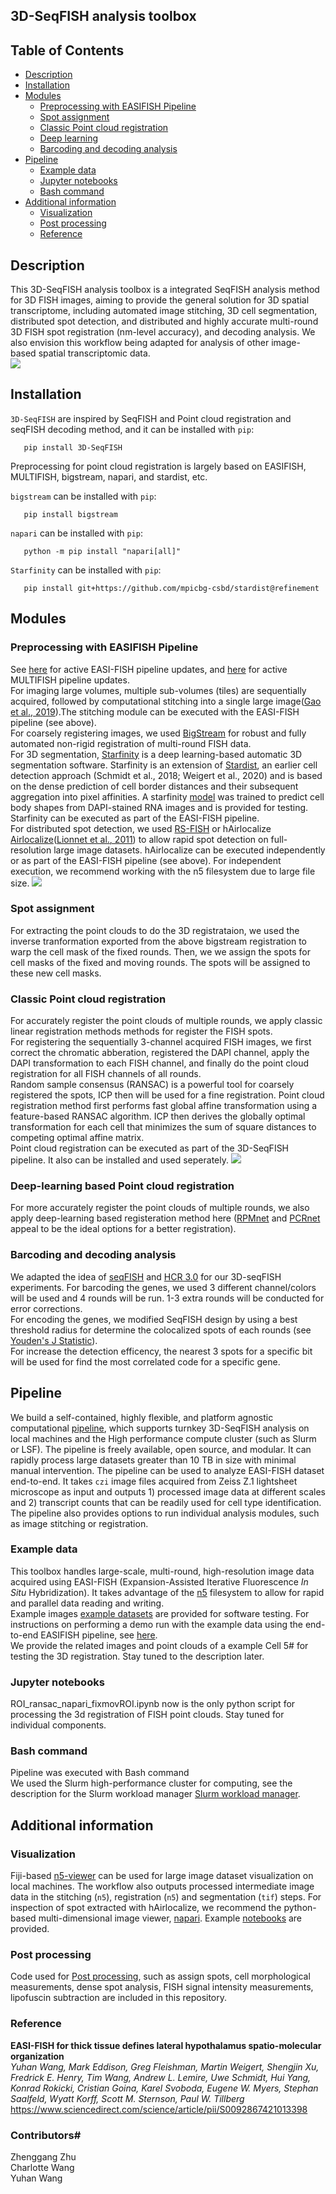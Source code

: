 ## 3D-SeqFISH analysis toolbox

## Table of Contents #
   * [Description](#description)
   * [Installation](#Installation)
   * [Modules](#modules)
      * [Preprocessing with EASIFISH Pipeline](#preprocessing-with-EASIFISH-Pipeline)
      * [Spot assignment](#spot-assignment)
      * [Classic Point cloud registration](#classic-point-cloud-registration)
      * [Deep learning](#deep-learning)
      * [Barcoding and decoding analysis](#barcoding-and-decoding-analysis)
   * [Pipeline](#pipeline)
      * [Example data](#example-data)
      * [Jupyter notebooks](#jupyter-notebooks)
      * [Bash command](#bash-command)
   * [Additional information](#additional-information)
      * [Visualization](#visualization)
      * [Post processing](#post-processing)  
      * [Reference](#reference)

## Description #

This 3D-SeqFISH analysis toolbox is a integrated SeqFISH analysis method for 3D FISH images, aiming to provide the general solution for 3D spatial transcriptome, including automated image stitching, 3D cell segmentation, distributed spot detection, and distributed and highly accurate multi-round 3D FISH spot registration (nm-level accuracy), and decoding analysis. We also envision this workflow being adapted for analysis of other image-based spatial transcriptomic data.  <br/>
![](/Diagrams/3DseqFISH_diagram_v1.png)

## Installation #

`3D-SeqFISH` are inspired by SeqFISH and Point cloud registration and seqFISH decoding method, and it can be installed with `pip`:
```
   pip install 3D-SeqFISH
```

Preprocessing for point cloud registration is largely based on EASIFISH, MULTIFISH, bigstream, napari, and stardist, etc. <br/> 

`bigstream`  can be installed with  `pip`:
```
   pip install bigstream
```
`napari`  can be installed with  `pip`:
```
   python -m pip install "napari[all]"
```
`Starfinity`  can be installed with  `pip`:
```
   pip install git+https://github.com/mpicbg-csbd/stardist@refinement
```

## Modules #

### Preprocessing with EASIFISH Pipeline #
See [here](https://github.com/multiFISH/EASI-FISH) for active EASI-FISH pipeline updates, and [here](https://github.com/JaneliaSciComp/multifish) for active MULTIFISH pipeline updates. <br/>
For imaging large volumes, multiple sub-volumes (tiles) are sequentially acquired, followed by computational stitching into a single large image([Gao et al., 2019](https://science.sciencemag.org/content/363/6424/eaau8302.long)).The stitching module can be executed with the EASI-FISH pipeline (see above). <br/> 
For coarsely registering images, we used [BigStream](https://github.com/GFleishman/bigstream) for robust and fully automated non-rigid registration of multi-round FISH data. <br/> 
For 3D segmentation, [Starfinity](https://github.com/mpicbg-csbd/stardist/tree/refinement) is a deep learning-based automatic 3D segmentation software. Starfinity is an extension of [Stardist](https://github.com/mpicbg-csbd/stardist), an earlier cell detection approach (Schmidt et al., 2018; Weigert et al., 2020) and is based on the dense prediction of cell border distances and their subsequent aggregation into pixel affinities. A starfinity [model](https://doi.org/10.25378/janelia.13624268) was trained to predict cell body shapes from DAPI-stained RNA images and is provided for testing. Starfinity can be executed as part of the EASI-FISH pipeline. <br/>
For distributed spot detection, we used [RS-FISH](https://github.com/PreibischLab/RS-FISH) or hAirlocalize [Airlocalize](https://github.com/timotheelionnet/AIRLOCALIZE)([Lionnet et al., 2011](https://www.nature.com/articles/nmeth.1551)) to allow rapid spot detection on full-resolution large image datasets. hAirlocalize can be executed independently or as part of the EASI-FISH pipeline (see above). For independent execution, we recommend working with the n5 filesystem due to large file size.
![](/Diagrams/Pipeline.gif) 

### Spot assignment #
For extracting the point clouds to do the 3D registrataion, we used the inverse tranformation exported from the above bigstream registration to warp the cell mask of the fixed rounds. Then, we we assign the spots for cell masks of the fixed and moving rounds. The spots will be assigned to these new cell masks.

### Classic Point cloud registration #
For accurately register the point clouds of multiple rounds, we apply classic linear registration methods methods for register the FISH spots.  <br/>
For registering the sequentially 3-channel acquired FISH images, we first correct the chromatic abberation, registered the DAPI channel, apply the DAPI transformation to each FISH channel, and finally do the point cloud registration for all FISH channels of all rounds. <br/>
Random sample consensus (RANSAC) is a powerful tool for coarsely registered the spots, ICP then will be used for a fine registration. Point cloud registration method first performs fast global affine transformation using a feature-based RANSAC algorithm. ICP then derives the globally optimal transformation for each cell that minimizes the sum of square distances to competing optimal affine matrix. <br/>
Point cloud registration can be executed as part of the 3D-SeqFISH pipeline. It also can be installed and used seperately. 
![](/Diagrams/3DseqFISH_diagram_v1_DAPI.png)

### Deep-learning based Point cloud registration #
For more accurately register the point clouds of multiple rounds, we also apply deep-learning based registeration method here ([RPMnet](https://github.com/yewzijian/RPMNet) and [PCRnet](https://github.com/vinits5/pcrnet) appeal to be the ideal options for a better registration).

### Barcoding and decoding analysis #
We adapted the idea of [seqFISH](https://github.com/CaiGroup/seqFISH-PLUS) and [HCR 3.0](https://www.molecularinstruments.com/hcr-rnafish-products) for our 3D-seqFISH experiments. For barcoding the genes, we used 3 different channel/colors will be used and 4 rounds will be run. 1-3 extra rounds will be conducted for error corrections. <br/>
For encoding the genes, we modified SeqFISH design by using a best threshold radius for determine the colocalized spots of each rounds (see [Youden's J Statistic](https://www.kaggle.com/code/willstone98/youden-s-j-statistic-for-threshold-determination/notebook)). <br/>
For increase the detection efficency, the nearest 3 spots for a specific bit will be used for find the most correlated code for a specific gene. <br/>

## Pipeline #
We build a self-contained, highly flexible, and platform agnostic computational [pipeline](https://github.com/JaneliaSciComp/multifish), which supports turnkey 3D-SeqFISH analysis on local machines and the High performance compute cluster (such as Slurm or LSF). The pipeline is freely available, open source, and modular. It can rapidly process large datasets greater than 10 TB in size with minimal manual intervention. The pipeline can be used to analyze EASI-FISH dataset end-to-end. It takes `czi` image files acquired from Zeiss Z.1 lightsheet microscope as input and outputs 1) processed image data at different scales and 2) transcript counts that can be readily used for cell type identification. The pipeline also provides options to run individual analysis modules, such as image stitching or registration. 

### Example data #
This toolbox handles large-scale, multi-round, high-resolution image data acquired using EASI-FISH (Expansion-Assisted Iterative Fluorescence *In Situ* Hybridization). It takes advantage of the [n5](https://github.com/saalfeldlab/n5) filesystem to allow for rapid and parallel data reading and writing.  <br/>
Example images [example datasets](https://doi.org/10.25378/janelia.c.5276708.v1) are provided for software testing. For instructions on performing a demo run with the example data using the end-to-end EASIFISH pipeline, see [here](https://github.com/JaneliaSciComp/multifish).  <br/>
We provide the related images and point clouds of a example Cell 5# for testing the 3D registration. Stay tuned to the description later. <br/>

### Jupyter notebooks #
ROI_ransac_napari_fixmovROI.ipynb now is the only python script for processing the 3d registration of FISH point clouds. Stay tuned for individual components.

### Bash command #
Pipeline was executed with Bash command <br/>
We used the Slurm high-performance cluster for computing, see the description for the Slurm workload manager [Slurm workload manager](https://slurm.schedmd.com/documentation.html).

## Additional information #

### Visualization #
Fiji-based [n5-viewer](https://github.com/saalfeldlab/n5-viewer) can be used for large image dataset visualization on local machines. The workflow also outputs processed intermediate image data in the stitching (`n5`), registration (`n5`) and segmentation (`tif`) steps. For inspection of spot extracted with hAirlocalize, we recommend the python-based multi-dimensional image viewer, [napari](https://napari.org/). Example [notebooks](https://github.com/multiFISH/EASI-FISH/tree/master/data_visualization) are provided. 

### Post processing #
Code used for [Post processing](https://github.com/multiFISH/EASI-FISH/tree/master/data_processing), such as assign spots, cell morphological measurements, dense spot analysis, FISH signal intensity measurements, lipofuscin subtraction are included in this repository. 

### Reference #

**EASI-FISH for thick tissue defines lateral hypothalamus spatio-molecular organization** <br/>
*Yuhan Wang, Mark Eddison, Greg Fleishman, Martin Weigert, Shengjin Xu, Fredrick E. Henry, Tim Wang, Andrew L. Lemire, Uwe Schmidt, Hui Yang, Konrad Rokicki, Cristian Goina, Karel Svoboda, Eugene W. Myers, Stephan Saalfeld, Wyatt Korff, Scott M. Sternson, Paul W. Tillberg* <br/>
https://www.sciencedirect.com/science/article/pii/S0092867421013398

### Contributors#
Zhenggang Zhu <br/>
Charlotte Wang <br/>
Yuhan Wang <br/>